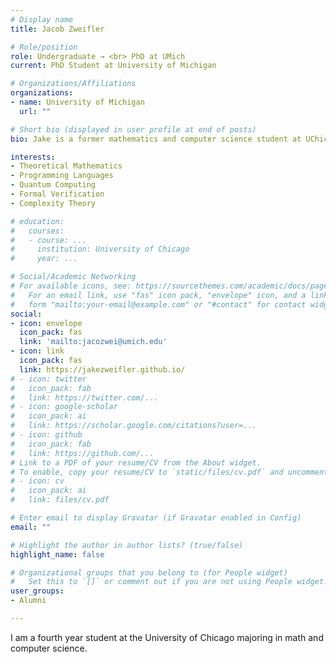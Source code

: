```yaml
---
# Display name
title: Jacob Zweifler

# Role/position
role: Undergraduate → <br> PhD at UMich
current: PhD Student at University of Michigan

# Organizations/Affiliations
organizations:
- name: University of Michigan
  url: ""

# Short bio (displayed in user profile at end of posts)
bio: Jake is a former mathematics and computer science student at UChicago. He is now pursuing a PhD in mathematics at the University of Michigan.

interests:
- Theoretical Mathematics
- Programming Languages
- Quantum Computing
- Formal Verification
- Complexity Theory

# education:
#   courses:
#   - course: ...
#     institution: University of Chicago
#     year: ...

# Social/Academic Networking
# For available icons, see: https://sourcethemes.com/academic/docs/page-builder/#icons
#   For an email link, use "fas" icon pack, "envelope" icon, and a link in the
#   form "mailto:your-email@example.com" or "#contact" for contact widget.
social:
- icon: envelope
  icon_pack: fas
  link: 'mailto:jacozwei@umich.edu'
- icon: link
  icon_pack: fas
  link: https://jakezweifler.github.io/
# - icon: twitter
#   icon_pack: fab
#   link: https://twitter.com/...
# - icon: google-scholar
#   icon_pack: ai
#   link: https://scholar.google.com/citations?user=...
# - icon: github
#   icon_pack: fab
#   link: https://github.com/...
# Link to a PDF of your resume/CV from the About widget.
# To enable, copy your resume/CV to `static/files/cv.pdf` and uncomment the lines below.
# - icon: cv
#   icon_pack: ai
#   link: files/cv.pdf

# Enter email to display Gravatar (if Gravatar enabled in Config)
email: ""

# Highlight the author in author lists? (true/false)
highlight_name: false

# Organizational groups that you belong to (for People widget)
#   Set this to `[]` or comment out if you are not using People widget.
user_groups:
- Alumni

---
```


I am a fourth year student at the University of Chicago majoring in math and computer science.
